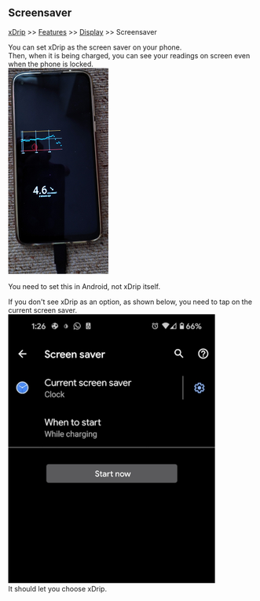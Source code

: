 ## Screensaver
[xDrip](../README.md) >> [Features](./Features_page) >> [Display](./Display/Display) >> Screensaver  
  
You can set xDrip as the screen saver on your phone.  
Then, when it is being charged, you can see your readings on screen even when the phone is locked.  
![](./Display/images/ScreenSaver.png)  
  
You need to set this in Android, not xDrip itself.  
  
If you don't see xDrip as an option, as shown below, you need to tap on the current screen saver.  
![](./images/LockscreenNoxdrip.png)  
It should let you choose xDrip.  
  

